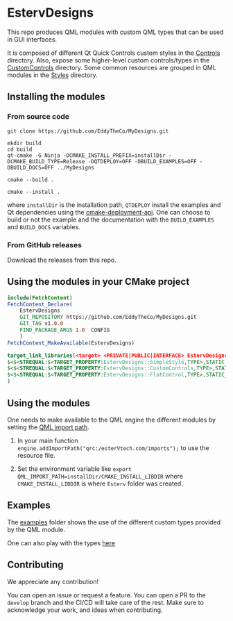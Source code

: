 # EstervDesigns

This repo produces QML modules with custom QML types that can be used in GUI interfaces.

It is composed of different Qt Quick Controls custom styles in the [Controls](Controls/README.md) directory.
Also, expose some higher-level custom controls/types in the [CustomControls](CustomControls/README.md) directory.
Some common resources are grouped in QML modules in the  [Styles](Styles/README.md) directory.


## Installing the modules 

### From source code
```
git clone https://github.com/EddyTheCo/MyDesigns.git 

mkdir build
cd build
qt-cmake -G Ninja -DCMAKE_INSTALL_PREFIX=installDir -DCMAKE_BUILD_TYPE=Release -DQTDEPLOY=OFF -DBUILD_EXAMPLES=OFF -DBUILD_DOCS=OFF ../MyDesigns

cmake --build . 

cmake --install . 
```
where `installDir` is the installation path, `QTDEPLOY` install the examples and Qt dependencies using the  [cmake-deployment-api](https://www.qt.io/blog/cmake-deployment-api).
One can choose to build or not the example and the documentation with the `BUILD_EXAMPLES` and `BUILD_DOCS` variables.


### From GitHub releases
Download the releases from this repo. 

## Using the modules in your CMake project 

```CMake
include(FetchContent)
FetchContent_Declare(
	EstervDesigns
	GIT_REPOSITORY https://github.com/EddyTheCo/MyDesigns.git
	GIT_TAG v1.0.0 
	FIND_PACKAGE_ARGS 1.0  CONFIG
	)
FetchContent_MakeAvailable(EstervDesigns)

target_link_libraries(<target> <PRIVATE|PUBLIC|INTERFACE> EstervDesigns::SimpleStyle EstervDesigns::CustomControls EstervDesigns::FlatControl
$<$<STREQUAL:$<TARGET_PROPERTY:EstervDesigns::SimpleStyle,TYPE>,STATIC_LIBRARY>:EstervDesigns::SimpleStyleplugin>
$<$<STREQUAL:$<TARGET_PROPERTY:EstervDesigns::CustomControls,TYPE>,STATIC_LIBRARY>:EstervDesigns::CustomControlsplugin>
$<$<STREQUAL:$<TARGET_PROPERTY:EstervDesigns::FlatControl,TYPE>,STATIC_LIBRARY>:EstervDesigns::FlatControlplugin>
)
```
## Using the modules

One needs to  make available to the QML engine the different modules by setting the [QML import path](https://doc.qt.io/qt-6/qtqml-syntax-imports.html#qml-import-path).

1. In your main function `engine.addImportPath("qrc:/esterVtech.com/imports");` to use the resource file. 

2. Set the environment variable like `export QML_IMPORT_PATH=installDir/CMAKE_INSTALL_LIBDIR`  where `CMAKE_INSTALL_LIBDIR` is where `Esterv` folder was created.

## Examples

The [examples](examples) folder shows the use of the different custom types provided by the QML module.

One can also play with the types [here](https://eddytheco.github.io/qmlonline/?example_url=flatcontrol)


## Contributing

We appreciate any contribution!


You can open an issue or request a feature.
You can open a PR to the `develop` branch and the CI/CD will take care of the rest.
Make sure to acknowledge your work, and ideas when contributing.



